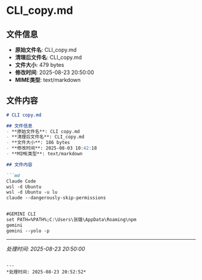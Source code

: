 # CLI_copy.md

## 文件信息
- **原始文件名**: CLI_copy.md
- **清理后文件名**: CLI_copy.md
- **文件大小**: 479 bytes
- **修改时间**: 2025-08-23 20:50:00
- **MIME类型**: text/markdown

## 文件内容

```md
# CLI copy.md

## 文件信息
- **原始文件名**: CLI copy.md
- **清理后文件名**: CLI_copy.md
- **文件大小**: 186 bytes
- **修改时间**: 2025-08-03 10:42:18
- **MIME类型**: text/markdown

## 文件内容

```md
Claude Code
wsl -d Ubuntu
wsl -d Ubuntu -u lu
claude --dangerously-skip-permissions


#GEMINI CLI
set PATH=%PATH%;C:\Users\张璐\AppData\Roaming\npm
gemini
gemini --yolo -p


```

---
*处理时间: 2025-08-23 20:50:00*

```

---
*处理时间: 2025-08-23 20:52:52*
